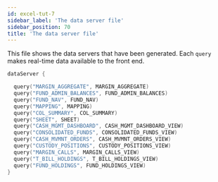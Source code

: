 ```yaml
---
id: excel-tut-7
sidebar_label: 'The data server file'
sidebar_position: 70
title: 'The data server file'
---
```




This file shows the data servers that have been generated. Each `query`  makes real-time data available to the front end.

```kotlin
dataServer {

  query("MARGIN_AGGREGATE", MARGIN_AGGREGATE)
  query("FUND_ADMIN_BALANCES", FUND_ADMIN_BALANCES)
  query("FUND_NAV", FUND_NAV)
  query("MAPPING", MAPPING)
  query("COL_SUMMARY", COL_SUMMARY)
  query("SHEET", SHEET)
  query("CASH_MGMT_DASHBOARD", CASH_MGMT_DASHBOARD_VIEW)
  query("CONSOLIDATED_FUNDS", CONSOLIDATED_FUNDS_VIEW)
  query("CASH_MVMNT_ORDERS", CASH_MVMNT_ORDERS_VIEW)
  query("CUSTODY_POSITIONS", CUSTODY_POSITIONS_VIEW)
  query("MARGIN_CALLS", MARGIN_CALLS_VIEW)
  query("T_BILL_HOLDINGS", T_BILL_HOLDINGS_VIEW)
  query("FUND_HOLDINGS", FUND_HOLDINGS_VIEW)
}

```